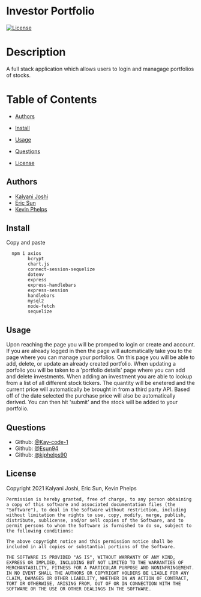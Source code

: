 # Investor Portfolio

[![License](https://img.shields.io/badge/License-MIT-green)](https://opensource.org/licenses/MIT)


  # Description
  
  A full stack application which allows users to login and managage portfolios of stocks.
  
  # Table of Contents
  * [Authors](#authors)
  
  * [Install](#install)

  * [Usage](#usage)
  
  * [Questions](#questions)

  * [License](#license)

  ## Authors
  * [Kalyani Joshi](https://github.com/Kay-code-1?tab=repositories)
  * [Eric Sun](https://github.com/Esun94?tab=repositories)
  * [Kevin Phelps](https://github.com/kjphelps90?tab=repositories)
  
  ## Install
  
  Copy and paste 
  
  
      npm i axios
            bcrypt
            chart.js
            connect-session-sequelize
            dotenv
            express
            express-handlebars
            express-session
            handlebars
            mysql2
            node-fetch
            sequelize

  ## Usage
  Upon reaching the page you will be promped to login or create and account. If you are already logged in then the page will automatically take you to the page where you can manage your porfolios. On this page you will be able to add, delete, or update an already created portfolio. When updating a porfolio you will be taken to a 'portfolio details' page where you can add and delete investments. When adding an investment you are able to lookup from a list of all different stock tickers. The quantity will be enetered and the current price will automatically be brought in from a third party API. Based off of the date selected the purchase price will also be automatically derived. You can then hit 'submit' and the stock will be added to your portfolio.

  ## Questions
  * Github: [@Kay-code-1](https://github.com/Kay-code-1?tab=repositories)
  * Github: [@Esun94](https://github.com/Esun94?tab=repositories)
  * Github: [@kjphelps90](https://github.com/kjphelps90?tab=repositories)

  
  
  ## License
   Copyright 2021 Kalyani Joshi, Eric Sun, Kevin Phelps

    Permission is hereby granted, free of charge, to any person obtaining a copy of this software and associated documentation files (the "Software"), to deal in the Software without restriction, including without limitation the rights to use, copy, modify, merge, publish, distribute, sublicense, and/or sell copies of the Software, and to permit persons to whom the Software is furnished to do so, subject to the following conditions:

    The above copyright notice and this permission notice shall be included in all copies or substantial portions of the Software.

    THE SOFTWARE IS PROVIDED "AS IS", WITHOUT WARRANTY OF ANY KIND, EXPRESS OR IMPLIED, INCLUDING BUT NOT LIMITED TO THE WARRANTIES OF MERCHANTABILITY, FITNESS FOR A PARTICULAR PURPOSE AND NONINFRINGEMENT. IN NO EVENT SHALL THE AUTHORS OR COPYRIGHT HOLDERS BE LIABLE FOR ANY CLAIM, DAMAGES OR OTHER LIABILITY, WHETHER IN AN ACTION OF CONTRACT, TORT OR OTHERWISE, ARISING FROM, OUT OF OR IN CONNECTION WITH THE SOFTWARE OR THE USE OR OTHER DEALINGS IN THE SOFTWARE.
  
